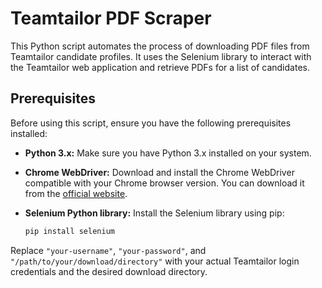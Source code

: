 # Teamtailor PDF Scraper

This Python script automates the process of downloading PDF files from Teamtailor candidate profiles. It uses the Selenium library to interact with the Teamtailor web application and retrieve PDFs for a list of candidates.

## Prerequisites

Before using this script, ensure you have the following prerequisites installed:

- **Python 3.x:** Make sure you have Python 3.x installed on your system.

- **Chrome WebDriver:** Download and install the Chrome WebDriver compatible with your Chrome browser version. You can download it from the [official website](https://sites.google.com/chromium.org/driver/).

- **Selenium Python library:** Install the Selenium library using pip:

  ```bash
  pip install selenium

Replace `"your-username"`, `"your-password"`, and `"/path/to/your/download/directory"` with your actual Teamtailor login credentials and the desired download directory.
